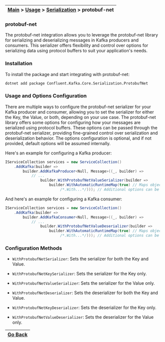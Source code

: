 | [Main](/README.md) > [Usage](/docs/Usage.md) > [Serialization](/docs/Serialization/Serialization.md) > protobuf-net |
|---------------------------------------------------------------------------------------------------------------------|

### protobuf-net

The protobuf-net integration allows you to leverage the protobuf-net library for serializing and deserializing messages in Kafka producers and consumers. This serializer offers flexibility and control over options for serializing data using protocol buffers to suit your application's needs.

### Installation

To install the package and start integrating with protobuf-net:
```bash
dotnet add package Confluent.Kafka.Core.Serialization.ProtobufNet
```

### Usage and Options Configuration

There are multiple ways to configure the protobuf-net serializer for your Kafka producer and consumer, allowing you to set the serializer for either the Key, the Value, or both, depending on your use case. The protobuf-net library offers some options for configuring how your messages are serialized using protocol buffers. These options can be passed through the protobuf-net serializer, providing fine-grained control over serialization and deserialization behavior. The options configuration is optional, and if not provided, default options will be assumed internally.

Here's an example for configuring a Kafka producer:

```C#
IServiceCollection services = new ServiceCollection()
    .AddKafka(builder =>
        builder.AddKafkaProducer<Null, Message>((_, builder) =>
            // ...
                builder.WithProtobufNetValueSerializer(builder => 
                    builder.WithAutomaticRuntimeMap(true) // Maps object fields and properties automatically
                         /*.With...*/))); // Additional options can be added here
```

And here's an example for configuring a Kafka consumer:

```C#
IServiceCollection services = new ServiceCollection()
    .AddKafka(builder =>
        builder.AddKafkaConsumer<Null, Message>((_, builder) =>
            // ...
                builder.WithProtobufNetValueDeserializer(builder => 
                    builder.WithAutomaticRuntimeMap(true) // Maps object fields and properties automatically
                         /*.With...*/))); // Additional options can be added here
```

### Configuration Methods

- `WithProtobufNetSerializer`: Sets the serializer for both the Key and Value.
- `WithProtobufNetKeySerializer`: Sets the serializer for the Key only.
- `WithProtobufNetValueSerializer`: Sets the serializer for the Value only.

- `WithProtobufNetDeserializer`: Sets the deserializer for both the Key and Value.
- `WithProtobufNetKeyDeserializer`: Sets the deserializer for the Key only.
- `WithProtobufNetValueDeserializer`: Sets the deserializer for the Value only.

| [Go Back](/docs/Serialization/Serialization.md) |
|-------------------------------------------------| 
